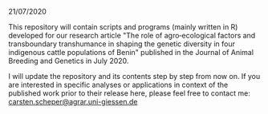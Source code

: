 21/07/2020 
 
This repository will contain scripts and programs (mainly written in R) developed for our research article "The role of agro‐ecological factors and transboundary transhumance in shaping the genetic diversity in four indigenous cattle populations of Benin" published in the Journal of Animal Breeding and Genetics in July 2020.

I will update the repository and its contents step by step from now on. If you are interested in specific analyses or applications in context of the published work prior to their release here, please feel free to contact me: carsten.scheper@agrar.uni-giessen.de 
